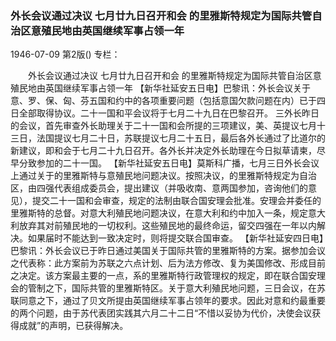 ### 外长会议通过决议  七月廿九日召开和会  的里雅斯特规定为国际共管自治区意殖民地由英国继续军事占领一年

1946-07-09
第2版()
专栏：

　　外长会议通过决议
    七月廿九日召开和会
    的里雅斯特规定为国际共管自治区意殖民地由英国继续军事占领一年
    【新华社延安五日电】巴黎讯：外长会议关于意、罗、保、匈、芬五国和约中的各项重要问题（包括意国欠款问题在内）已于四日全部取得协议。二十一国和平会议将于七月二十九日在巴黎召开。
    三外长昨日的会议，首先审查外长助理关于二十一国和会所提的三项建议，美、英提议七月十三日，法国提议七月二十日，苏联提议七月二十五日，最后各外长通过了比道尔的新建议，即和会于七月二十九日召开。各外长并决定外长助理在今日拟草请柬，尽早分致参加的二十一国。
    【新华社延安五日电】莫斯科广播，七月三日外长会议上通过关于的里雅斯特与意殖民地问题决议。按照决议，的里雅斯特规定为自治区，由四强代表组成委员会，提出建议（并吸收南、意两国参加，咨询他们的意见），提交二十一国和会审查，规定的法制由联合国安理会批准。安理会并委任的里雅斯特的总督。对意大利殖民地问题决议，在意大利和约中加入一条，规定意大利放弃其对前殖民地的一切权利。这些殖民地的最终命运，留交四强在一年以内解决。如果届时不能达到一致决定时，则将提交联合国审查。
    【新华社延安四日电】巴黎讯：外长会议已于昨日通过美国关于国际共管的里雅斯特的方案。据参加会议之代表称：此方案前为苏联之六点计划、后为法方修改、复为美国修改、形成目前之决定。该方案最主要的一点，系的里雅斯特行政管理权的规定，即在联合国安理会的管制之下，国际共管的里雅斯特区。关于意大利殖民地问题，三日会议，在苏联同意之下，通过了贝文所提由英国继续军事占领年的要求。因此对意和约最重要的两个问题，由于苏代表团实践其六月二十二日“不惜以妥协为代价，决使会议获得成就”的声明，已获得解决。

